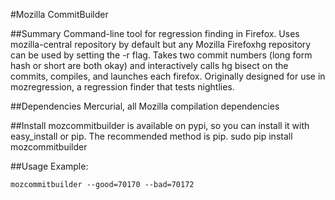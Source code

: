 #Mozilla CommitBuilder

##Summary
Command-line tool for regression finding in Firefox. Uses mozilla-central repository by default but any Mozilla Firefoxhg repository can be used by setting the -r flag. Takes two commit numbers (long form hash or short are both okay) and interactively calls hg bisect on the commits, compiles, and launches each firefox. Originally designed for use in mozregression, a regression finder that tests nightlies.

##Dependencies
Mercurial, all Mozilla compilation dependencies

##Install
mozcommitbuilder is available on pypi, so you can install it with easy_install or pip. The recommended method is pip.
sudo pip install mozcommitbuilder

##Usage
Example:

`mozcommitbuilder --good=70170 --bad=70172`
